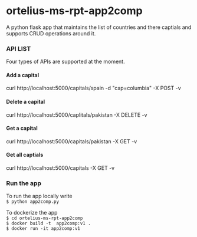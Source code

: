# ortelius-ms-rpt-app2comp

A python flask app that maintains the list of countries and there captials and supports CRUD operations around it. 


### API LIST
Four types of APIs are supported at the moment.

#### Add a capital

curl http://localhost:5000/capitals/spain -d "cap=columbia" -X POST -v

#### Delete a capital

curl http://localhost:5000/caplitals/pakistan -X DELETE -v

#### Get a capital

curl http://localhost:5000/capitals/pakistan -X GET -v


#### Get all captials

curl http://localhost:5000/capitals -X GET -v


### Run the app

To run the app locally write \
`$ python app2comp.py`

To dockerize the app \
`$ cd ortelius-ms-rpt-app2comp` \
`$ docker build -t  app2comp:v1 .` \
`$ docker run -it app2comp:v1`

